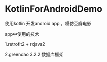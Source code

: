 # KotlinForAndroidDemo
使用kotlin 开发android app ，模仿豆瓣电影

app中使用的技术

1.retrofit2 + rxjava2

2.greendao 3.2.2 数据库框架
